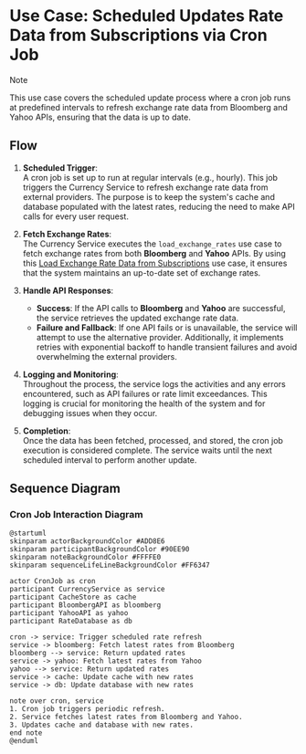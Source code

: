 # Use Case: Scheduled Updates Rate Data from Subscriptions via Cron Job

> [!NOTE]
> 
> This use case covers the scheduled update process where a cron job runs at predefined intervals to 
> refresh exchange rate data from Bloomberg and Yahoo APIs, ensuring that the data is up to date.

## Flow

1. **Scheduled Trigger**:  
   A cron job is set up to run at regular intervals (e.g., hourly). This job triggers the Currency Service to refresh exchange rate data from external providers. The purpose is to keep the system's cache and database populated with the latest rates, reducing the need to make API calls for every user request.

2. **Fetch Exchange Rates**:  
   The Currency Service executes the `load_exchange_rates` use case to fetch exchange rates from both **Bloomberg** and **Yahoo** APIs. 
   By using this [Load Exchange Rate Data from Subscriptions](#use-case-load-exchange-rate-data-from-subscriptions) use case, it ensures that the system maintains an up-to-date set of exchange rates.

3. **Handle API Responses**:
   - **Success**: If the API calls to **Bloomberg** and **Yahoo** are successful, the service retrieves the updated exchange rate data.
   - **Failure and Fallback**: If one API fails or is unavailable, the service will attempt to use the alternative provider. Additionally, it implements retries with exponential backoff to handle transient failures and avoid overwhelming the external providers.

4. **Logging and Monitoring**:  
   Throughout the process, the service logs the activities and any errors encountered, such as API failures or rate limit exceedances. This logging is crucial for monitoring the health of the system and for debugging issues when they occur.

5. **Completion**:  
   Once the data has been fetched, processed, and stored, the cron job execution is considered complete. The service waits until the next scheduled interval to perform another update.

## Sequence Diagram

### Cron Job Interaction Diagram

```plantuml
@startuml
skinparam actorBackgroundColor #ADD8E6
skinparam participantBackgroundColor #90EE90
skinparam noteBackgroundColor #FFFFE0
skinparam sequenceLifeLineBackgroundColor #FF6347

actor CronJob as cron
participant CurrencyService as service
participant CacheStore as cache
participant BloombergAPI as bloomberg
participant YahooAPI as yahoo
participant RateDatabase as db

cron -> service: Trigger scheduled rate refresh
service -> bloomberg: Fetch latest rates from Bloomberg
bloomberg --> service: Return updated rates
service -> yahoo: Fetch latest rates from Yahoo
yahoo --> service: Return updated rates
service -> cache: Update cache with new rates
service -> db: Update database with new rates

note over cron, service
1. Cron job triggers periodic refresh.
2. Service fetches latest rates from Bloomberg and Yahoo.
3. Updates cache and database with new rates.
end note
@enduml
```
